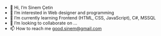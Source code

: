 - 👋 Hi, I’m Sinem Çetin
- 👀 I’m interested in Web designer and programming
- 🌱 I’m currently learning Frontend (HTML, CSS, JavaScript), C#, MSSQL
- 💞️ I’m looking to collaborate on ...
- 📫 How to reach me good.sinem@gmail.com

<!---
sinemcetin94/sinemcetin94 is a ✨ special ✨ repository because its `README.md` (this file) appears on your GitHub profile.
You can click the Preview link to take a look at your changes.
--->

